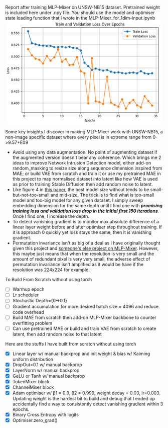 Report after training MLP-Mixer on UNSW-NB15 dataset. Pretrained weight is included here under .npy file. You should use the model and optimiser state loading function that I wrote in the MLP-Mixer_for_1dim-input.ipynb ![image](https://github.com/Skimmable-Code-pls/MLPMixer_numpy/blob/main/MLP-Mixer_depth10_48_embed_dim.png)

Some key insights I discover in making MLP-Mixer work with UNSW-NB15, a non-image specific dataset where every pixel is in extreme range from 0->9.57+E09
- Avoid using any data augmentation. No point of augmenting dataset if the augmented version doesn't bear any coherence. Which brings me 2 ideas to improve Network Intrusion Detection model, either add-on random_masking to resize size along sequence dimension inspired from MAE; or build VAE from scratch and train it or use my pretrained MAE in this project to map normalised dataset into latent like how VAE is used as prior to training Stable Diffusion then add random noise to latent.
- Like figure 4 in [this paper](https://arxiv.org/pdf/2106.10270), the best model size without tends to be small-but-not-too-small and mid-size. The trick is to find what is too-small model and too-big model for any given dataset. I simply sweep embedding dimension for the same depth until I find one with ***promising training loss and validation loss drop in the initial first 150 iterations***. Once I find one, I increase the depth.
- To detect vanishing gradient is to monitor max absolute difference of a linear layer weight before and after optimiser step throughout training. If it is approach 0 quickly yet loss stays the same, then it is vanishing gradient.
- Permutation invariance isn't as big of a deal as I have originally thought given this project and [someone's else project on MLP-Mixer](https://github.com/sijan67/Exploring-the-MLP-Mixer-Architecture/tree/main). However, this maybe just means that when the resolution is very small and the amount of redundant pixel is very very small, the adverse effect of permutation invariance isn't amplified as it would be have if the resolution was 224x224 for example.

To Build From Scratch without using torch
- [ ] Warmup epoch 
- [ ] Lr scheduler
- [ ] Stochastic Depth={0->0.1}
- [ ] Gradient accumulation for more desired batch size = 4096 and reduce code overhead
- [ ] Build MAE from scratch then add-on MLP-Mixer backbone to counter overfitting problem
- [ ] Can use pretrained MAE or build and train VAE from scratch to create latent, then add random noise to that latent

Here are the stuffs I have built from scratch without using torch
- [x] Linear layer w/ manual backprop and init weight & bias w/ Kaiming uniform distribution
- [x] DropOut=0.1 w/ manual backprop
- [x] LayerNorm w/ manual backprop
- [x] GeLU or Tanh w/ manual backprop
- [x] TokenMixer block
- [x] ChannelMixer block
- [x] Adam optimiser w/ β1 = 0.9, β2 = 0.999, weight decay = 0.03, lr=0.003. Updating weight is the hardest bit to build and debug that I ended up accidentally find a way to consistently detect vanishing gradient within 3 epochs.
- [x] Binary Cross Entropy with logits
- [x] Optimiser.zero_grad()
